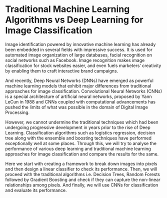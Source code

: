 # Traditional Machine Learning Algorithms vs Deep Learning for Image Classification

Image identification powered by innovative machine learning has already been embedded in several fields with impressive success. It is used for automated image organization of large databases, facial recognition on social networks such as Facebook. Image recognition makes image classification for stock websites easier, and even fuels marketers’ creativity by enabling them to craft interactive brand campaigns.

And recently, Deep Neural Networks (DNNs) have emerged as powerful machine learning models that exhibit major differences from traditional approaches for image classification. Convolutional Neural Networks (CNNs) is a special architecture of artificial neural networks, proposed by Yann LeCun in 1988 and CNNs coupled with computational advancements has pushed the limits of what was possible in the domain of Digital Image Processing. 

However, we cannot undermine the traditional techniques which had been undergoing progressive development in years prior to the rise of Deep Learning. Classification algorithms such as logistics regression, decision tree along with the ensemble and boosting techniques have performed exceptionally well at some places. Through this, we will try to analyse the performance of various deep learning and traditional machine learning approaches for image classification and compare the results for the same. 

Here we start with creating a framework to break down images into pixels and then design a linear classifier to check its performance. Then, we will proceed with the traditional algorithms i.e. Decision Trees, Random Forests followed by Gradient Boosting and check if they can capture the non-linear relationships among pixels. And finally, we will use CNNs for classification and evaluate its performance. 

